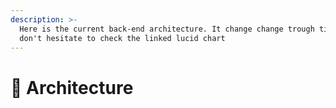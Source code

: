 ```yaml
---
description: >-
  Here is the current back-end architecture. It change change trough time, so
  don't hesitate to check the linked lucid chart
---
```


# 🔨 Architecture

<figure><img src="../assets/Schémas fonctionnels &#x26; Cartes des livrables - API.png" alt=""><figcaption></figcaption></figure>
